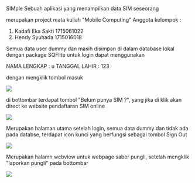 SIMple
Sebuah aplikasi yang menampilkan data SIM seseorang

merupakan project mata kuliah "Mobile Computing"
Anggota kelompok :
1. Kadafi Eka Sakti 1715061022
2. Hendy Syuhada    1715016018

Semua data user dummy dan masih disimpan di dalam database lokal dengan package SQFlite
untuk login dapat menggunakan 

NAMA LENGKAP : u
TANGGAL LAHIR : 123

dengan mengklik tombol masuk

![](ss1.jpeg)

di bottombar terdapat tombol "Belum punya SIM ?", yang jika di klik akan direct ke website pendaftaran SIM online

![](ss2.jpeg)

Merupakan halaman utama setelah login, semua data dummy dan tidak ada pada databse, 
terdapat icon kunci yang berfungsi sebagai tombol Sign Out

![](ss3.jpeg)

Merupakan halamn webview untuk webpage saber pungli, setelah mengklik "laporkan pungli" pada bottombar

![](ss5.jpeg)
